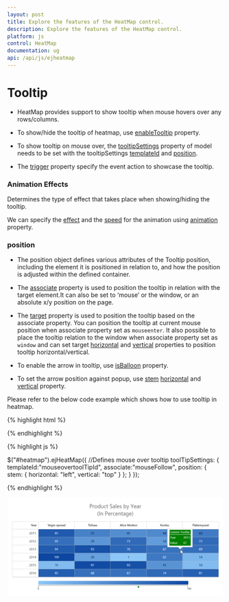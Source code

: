 ```yaml
---
layout: post
title: Explore the features of the HeatMap control.
description: Explore the features of the HeatMap control.
platform: js
control: HeatMap
documentation: ug
api: /api/js/ejheatmap
---
```


# Tooltip

* HeatMap provides support to show tooltip when mouse hovers over any rows/columns.

* To show/hide the tooltip of heatmap, use [enableTooltip](/api/js/ejheatmap#members:enabletooltip "enableTooltip") property.

* To show tooltip on mouse over, the [tooltipSettings](/api/js/ejheatmap#members:tooltipsettings "tooltipSettings") property of model needs to be set with the tooltipSettings [templateId](/api/js/ejheatmap#members:tooltipsettings-templateid "templateId") and [position](/api/js/ejheatmap#members:tooltipsettings-position "position").

* The [trigger](/api/js/ejheatmap#members:tooltipsettings-trigger "trigger") property specify the event action to showcase the tooltip. 


### Animation Effects

Determines the type of effect that takes place when showing/hiding the tooltip.

We can specify the [effect](/api/js/ejheatmap#members:tooltipsettings-animation-effect "effect") and the [speed](/api/js/ejheatmap#members:tooltipsettings-animation-speed "speed") for the animation using [animation](/api/js/ejheatmap#members:tooltipsettings-animation "animation") property.

### position

* The position object defines various attributes of the Tooltip position, including the element it is positioned in relation to, and how the position is adjusted within the defined container.

* The [associate](/api/js/ejheatmap#members:tooltipsettings-associate "associate") property is used to position the tooltip in relation with the target element.It can also be set to ‘mouse’ or the window, or an absolute x/y position on the page. 

* The [target](/api/js/ejheatmap#members:tooltipsettings-position-target "target") property is used to position the tooltip based on the associate property. You can position the tooltip at current mouse position when associate property set as `mouseenter`. It also possible to place the tooltip relation to the window when associate property set as `window` and can set target [horizontal](/api/js/ejheatmap#members:tooltipsettings-position-target-horizontal "horizontal") and [vertical](/api/js/ejheatmap#members:tooltipsettings-position-target-vertical "vertical") properties to position tooltip horizontal/vertical.

* To enable the arrow in tooltip, use [isBalloon](/api/js/ejheatmap#members:tooltipsettings-isballoon "isBalloon") property.

* To set the arrow position against popup, use [stem](/api/js/ejheatmap#members:tooltipsettings-position-stem "stem") [horizontal](/api/js/ejheatmap#members:tooltipsettings-position-stem-horizontal "horizontal") and [vertical](/api/js/ejheatmap#members:tooltipsettings-position-stem-vertical "vertical") property.

Please refer to the below code example which shows how to use tooltip in heatmap.

{% highlight html %}

<!--Define tooltip template-->
<script type="text/x-jsrender" id="mouseovertoolTipId">
    <div class="tooltip-style">Custom Tooltip
        <div style="height:0px;width:100%;border:1px solid white;"></div>
            <table>
                <tr>
                    <td style="width:50px;">Year  </td>
                    <td>{{:data.Year}}</td>
                </tr>
                <tr>
                    <td>Value  </td>
                    <td>{{:cellValue}}</td>
                </tr>
            </table>
    </div>
</script>
{% endhighlight %}

{% highlight js %}

$("#heatmap").ejHeatMap({
    //Defines mouse over tooltip
    toolTipSettings: {
        templateId:"mouseovertoolTipId",
        associate:"mouseFollow",
        position: {
            stem: { horizontal: "left", vertical: "top" }
            };
         }
    });
            
{% endhighlight %}

![](Getting-Started_images/Getting-Started_img4.png)
